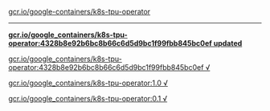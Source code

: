 [gcr.io/google-containers/k8s-tpu-operator](https://hub.docker.com/r/sqeven/k8s-tpu-operator/tags/) 

----
**[gcr.io/google_containers/k8s-tpu-operator:4328b8e92b6bc8b66c6d5d9bc1f99fbb845bc0ef updated](https://hub.docker.com/r/sqeven/k8s-tpu-operator/tags/)**

[gcr.io/google_containers/k8s-tpu-operator:4328b8e92b6bc8b66c6d5d9bc1f99fbb845bc0ef √](https://hub.docker.com/r/sqeven/k8s-tpu-operator/tags/)

[gcr.io/google_containers/k8s-tpu-operator:1.0 √](https://hub.docker.com/r/sqeven/k8s-tpu-operator/tags/)

[gcr.io/google_containers/k8s-tpu-operator:0.1 √](https://hub.docker.com/r/sqeven/k8s-tpu-operator/tags/)

